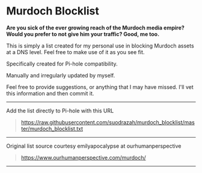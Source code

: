 # Murdoch Blocklist

**Are you sick of the ever growing reach of the Murdoch media empire? Would you prefer to not give him your traffic? Good, me too.**

This is simply a list created for my personal use in blocking Murdoch assets at a DNS level. Feel free to make use of it as you see fit.

Specifically created for Pi-hole compatibility.

Manually and irregularly updated by myself.

Feel free to provide suggestions, or anything that I may have missed. I'll vet this information and then commit it.

***

Add the list directly to Pi-hole with this URL

> https://raw.githubusercontent.com/suodrazah/murdoch_blocklist/master/murdoch_blocklist.txt

***

Original list source courtesy emilyapocalypse at ourhumanperspective

> https://www.ourhumanperspective.com/murdoch/

***
